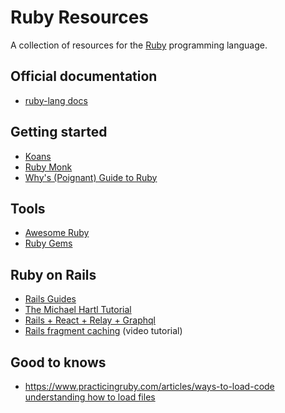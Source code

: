 # Ruby Resources
A collection of resources for the [Ruby](https://www.ruby-lang.org/en/)
programming language.

## Official documentation
* [ruby-lang docs](https://www.ruby-lang.org/en/documentation/)

## Getting started
* [Koans](http://rubykoans.com/)
* [Ruby Monk](https://rubymonk.com/)
* [Why's (Poignant) Guide to Ruby](http://mislav.uniqpath.com/poignant-guide/)

## Tools
* [Awesome Ruby](https://github.com/markets/awesome-ruby)
* [Ruby Gems](https://rubygems.org/)

## Ruby on Rails
* [Rails Guides](http://guides.rubyonrails.org/)
* [The Michael Hartl Tutorial](https://www.railstutorial.org/book)
* [Rails + React + Relay + Graphql](http://www.startuplandia.io/posts/rails-react-relay-graphql-tutorial-application-setup/)
* [Rails fragment caching](https://www.driftingruby.com/episodes/fragment-caching) (video tutorial)

## Good to knows
* [https://www.practicingruby.com/articles/ways-to-load-code understanding how to load files](https://www.practicingruby.com/articles/ways-to-load-code)

